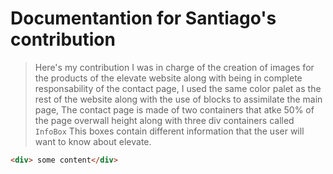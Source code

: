 # Documentantion for Santiago's contribution 

>Here's my contribution I was in charge of the creation of images for the products of the elevate website along with being in complete responsability of the contact page, I used the same color palet as the rest of the website along with the use of blocks to assimilate the main page, The contact page is made of two containers that atke 50% of the page overwall height along with three div containers called `InfoBox` This boxes contain different information that the user will want to know about elevate.
 


```html
<div> some content</div>
```